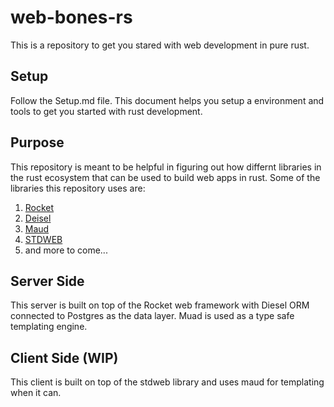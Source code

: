 # web-bones-rs
This is a repository to get you stared with web development in pure rust.

## Setup
Follow the Setup.md file. This document helps you setup a environment and tools to get you started with rust development.

## Purpose
This repository is meant to be helpful in figuring out how differnt libraries in the rust ecosystem that can be used to build web apps in rust.
Some of the libraries this repository uses are:

1. [Rocket](https://rocket.rs/)
2. [Deisel](diesel.rs)
3. [Maud](https://maud.lambda.xyz/)
4. [STDWEB](https://github.com/koute/stdweb)
5. and more to come...

## Server Side
This server is built on top of the Rocket web framework with Diesel ORM connected to Postgres as the data layer. Muad is used as a type safe templating engine.

## Client Side (WIP)
This client is built on top of the stdweb library and uses maud for templating when it can.
